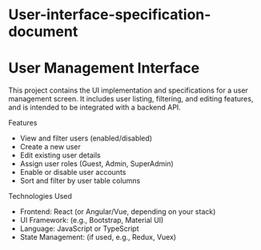 # User-interface-specification-document
# User Management Interface

This project contains the UI implementation and specifications for a user management screen. It includes user listing, filtering, and editing features, and is intended to be integrated with a backend API.

Features

- View and filter users (enabled/disabled)
- Create a new user
- Edit existing user details
- Assign user roles (Guest, Admin, SuperAdmin)
- Enable or disable user accounts
- Sort and filter by user table columns

Technologies Used

- Frontend: React (or Angular/Vue, depending on your stack)
- UI Framework: (e.g., Bootstrap, Material UI)
- Language: JavaScript or TypeScript
- State Management: (if used, e.g., Redux, Vuex)


